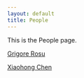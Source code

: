 ```yaml
---
layout: default
title: People
---
```


This is the People page.

[Grigore Rosu](/fsl//people/grigore-rosu/index.html)

[Xiaohong Chen](/fsl//people/xiaohong-chen/index.html)

